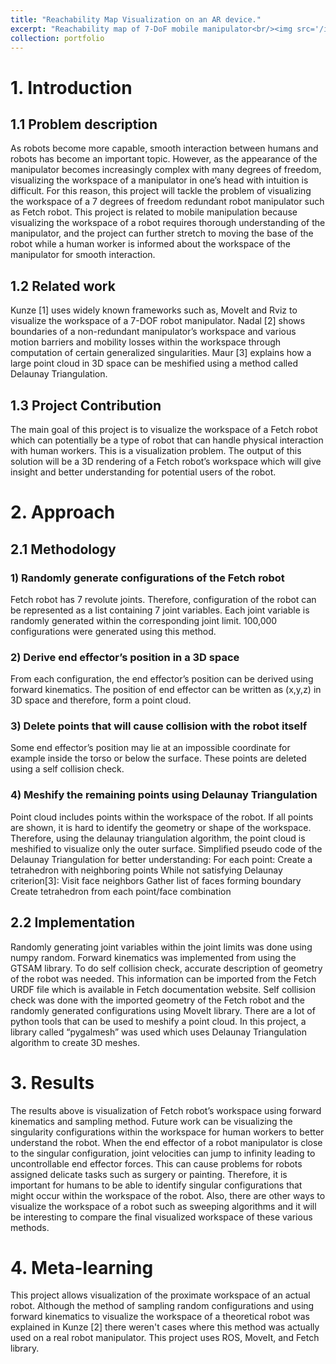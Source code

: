```yaml
---
title: "Reachability Map Visualization on an AR device."
excerpt: "Reachability map of 7-DoF mobile manipulator<br/><img src='/images/reach_visualization_w500.png'>"
collection: portfolio
---
```



# 1. Introduction

## 1.1 Problem description
As robots become more capable, smooth interaction between humans and robots has become
an important topic. However, as the appearance of the manipulator becomes increasingly
complex with many degrees of freedom, visualizing the workspace of a manipulator in one’s
head with intuition is difficult. For this reason, this project will tackle the problem of visualizing
the workspace of a 7 degrees of freedom redundant robot manipulator such as Fetch robot.
This project is related to mobile manipulation because visualizing the workspace of a robot
requires thorough understanding of the manipulator, and the project can further stretch to
moving the base of the robot while a human worker is informed about the workspace of the
manipulator for smooth interaction.

## 1.2 Related work
Kunze [1] uses widely known frameworks such as, MoveIt and Rviz to visualize the workspace
of a 7-DOF robot manipulator. Nadal [2] shows boundaries of a non-redundant manipulator’s
workspace and various motion barriers and mobility losses within the workspace through
computation of certain generalized singularities. Maur [3] explains how a large point cloud in 3D
space can be meshified using a method called Delaunay Triangulation.

## 1.3 Project Contribution
The main goal of this project is to visualize the workspace of a Fetch robot which can potentially
be a type of robot that can handle physical interaction with human workers. This is a
visualization problem. The output of this solution will be a 3D rendering of a Fetch robot’s
workspace which will give insight and better understanding for potential users of the robot.

# 2. Approach

## 2.1 Methodology
### 1) Randomly generate configurations of the Fetch robot
Fetch robot has 7 revolute joints. Therefore, configuration of the robot can be represented as a list containing 7 joint variables. Each joint variable is randomly generated within the corresponding joint limit. 100,000 configurations were generated using this method.
### 2) Derive end effector’s position in a 3D space
From each configuration, the end effector’s position can be derived using forward kinematics. The position of end effector can be written as (x,y,z) in 3D space and therefore, form a point cloud.
### 3) Delete points that will cause collision with the robot itself
Some end effector’s position may lie at an impossible coordinate for example inside the torso or below the surface. These points are deleted using a self collision check.
### 4) Meshify the remaining points using Delaunay Triangulation
Point cloud includes points within the workspace of the robot. If all points are shown, it is hard to identify the geometry or shape of the workspace. Therefore, using the delaunay triangulation algorithm, the point cloud is meshified to visualize only the outer surface.
Simplified pseudo code of the Delaunay Triangulation for better understanding: For each point:
Create a tetrahedron with neighboring points While not satisfying Delaunay criterion[3]:
Visit face neighbors
Gather list of faces forming boundary
Create tetrahedron from each point/face combination

## 2.2 Implementation
Randomly generating joint variables within the joint limits was done using numpy random. Forward kinematics was implemented from using the GTSAM library. To do self collision check, accurate description of geometry of the robot was needed. This information can be imported from the Fetch URDF file which is available in Fetch documentation website. Self collision check was done with the imported geometry of the Fetch robot and the randomly generated configurations using MoveIt library. There are a lot of python tools that can be used to meshify a point cloud. In this project, a library called “pygalmesh” was used which uses Delaunay Triangulation algorithm to create 3D meshes.

# 3. Results

The results above is visualization of Fetch robot’s workspace using forward kinematics and sampling method. Future work can be visualizing the singularity configurations within the workspace for human workers to better understand the robot. When the end effector of a robot manipulator is close to the singular configuration, joint velocities can jump to infinity leading to uncontrollable end effector forces. This can cause problems for robots assigned delicate tasks such as surgery or painting. Therefore, it is important for humans to be able to identify singular configurations that might occur within the workspace of the robot. Also, there are other ways to visualize the workspace of a robot such as sweeping algorithms and it will be interesting to compare the final visualized workspace of these various methods.

# 4. Meta-learning
This project allows visualization of the proximate workspace of an actual robot. Although the method of sampling random configurations and using forward kinematics to visualize the workspace of a theoretical robot was explained in Kunze [2] there weren't cases where this method was actually used on a real robot manipulator. This project uses ROS, MoveIt, and Fetch library.

